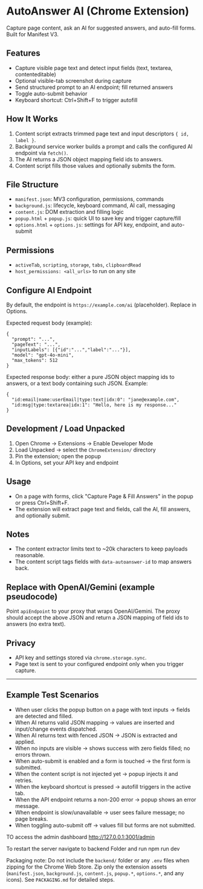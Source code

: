# AutoAnswer AI (Chrome Extension)

Capture page content, ask an AI for suggested answers, and auto-fill forms. Built for Manifest V3.

## Features
- Capture visible page text and detect input fields (text, textarea, contenteditable)
- Optional visible-tab screenshot during capture
- Send structured prompt to an AI endpoint; fill returned answers
- Toggle auto-submit behavior
- Keyboard shortcut: Ctrl+Shift+F to trigger autofill

## How It Works
1. Content script extracts trimmed page text and input descriptors `{ id, label }`.
2. Background service worker builds a prompt and calls the configured AI endpoint via `fetch()`.
3. The AI returns a JSON object mapping field ids to answers.
4. Content script fills those values and optionally submits the form.

## File Structure
- `manifest.json`: MV3 configuration, permissions, commands
- `background.js`: lifecycle, keyboard command, AI call, messaging
- `content.js`: DOM extraction and filling logic
- `popup.html` + `popup.js`: quick UI to save key and trigger capture/fill
- `options.html` + `options.js`: settings for API key, endpoint, and auto-submit

## Permissions
- `activeTab`, `scripting`, `storage`, `tabs`, `clipboardRead`
- `host_permissions: <all_urls>` to run on any site

## Configure AI Endpoint
By default, the endpoint is `https://example.com/ai` (placeholder). Replace in Options.

Expected request body (example):
```
{
  "prompt": "...",
  "pageText": "...",
  "inputLabels": [{"id":"...","label":"..."}],
  "model": "gpt-4o-mini",
  "max_tokens": 512
}
```

Expected response body: either a pure JSON object mapping ids to answers, or a text body containing such JSON. Example:
```
{
  "id:email|name:userEmail|type:text|idx:0": "jane@example.com",
  "id:msg|type:textarea|idx:1": "Hello, here is my response..."
}
```

## Development / Load Unpacked
1. Open Chrome → Extensions → Enable Developer Mode
2. Load Unpacked → select the `ChromeExtension/` directory
3. Pin the extension; open the popup
4. In Options, set your API key and endpoint

## Usage
- On a page with forms, click "Capture Page & Fill Answers" in the popup or press Ctrl+Shift+F.
- The extension will extract page text and fields, call the AI, fill answers, and optionally submit.

## Notes
- The content extractor limits text to ~20k characters to keep payloads reasonable.
- The content script tags fields with `data-autoanswer-id` to map answers back.

## Replace with OpenAI/Gemini (example pseudocode)
Point `apiEndpoint` to your proxy that wraps OpenAI/Gemini. The proxy should accept the above JSON and return a JSON mapping of field ids to answers (no extra text).

## Privacy
- API key and settings stored via `chrome.storage.sync`.
- Page text is sent to your configured endpoint only when you trigger capture.

---

## Example Test Scenarios
- When user clicks the popup button on a page with text inputs → fields are detected and filled.
- When AI returns valid JSON mapping → values are inserted and input/change events dispatched.
- When AI returns text with fenced JSON → JSON is extracted and applied.
- When no inputs are visible → shows success with zero fields filled; no errors thrown.
- When auto-submit is enabled and a form is touched → the first form is submitted.
- When the content script is not injected yet → popup injects it and retries.
- When the keyboard shortcut is pressed → autofill triggers in the active tab.
- When the API endpoint returns a non-200 error → popup shows an error message.
- When endpoint is slow/unavailable → user sees failure message; no page breaks.
- When toggling auto-submit off → values fill but forms are not submitted.



TO access the admin dashboard http://127.0.0.1:3001/admin

To restart the server navigate to backend Folder and run npm run dev

Packaging note: Do not include the `backend/` folder or any `.env` files when zipping for the Chrome Web Store. Zip only the extension assets (`manifest.json`, `background.js`, `content.js`, `popup.*`, `options.*`, and any icons). See `PACKAGING.md` for detailed steps.